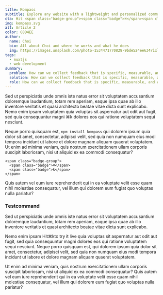 ```yaml
---
title: Kompass
subtitle: Explore any website with a lightweight and personalized command center
cta: Hit <span class="badge-group"><span class="badge">⌘</span><span class="badge">k</span></span> to try it
img: kompass.svg
alt: Article 2
color: C8D4EE
author: 
  name: Choi
  bio: All about Choi and where he works and what he does
  img: https://images.unsplash.com/photo-1534471770828-9bde524ee634?ixlib=rb-1.2.1&ixid=eyJhcHBfaWQiOjEyMDd9&auto=format&fit=crop&w=800&q=60
tags: 
  - nuxtjs
  - web development
summary:
  problem: How can we collect feedback that is specific, measurable, and actionable?
  solution: How can we collect feedback that is specific, measurable, and actionable?
  role: How can we collect feedback that is specific, measurable, and actionable?
---
```


Sed ut perspiciatis unde omnis iste natus error sit voluptatem accusantium doloremque laudantium, totam rem aperiam, eaque ipsa quae ab illo inventore veritatis et quasi architecto beatae vitae dicta sunt explicabo. Nemo enim ipsam voluptatem quia voluptas sit aspernatur aut odit aut fugit, sed quia consequuntur magni <span class="badge-group"><span class="badge">⌘</span><span class="badge">k</span></span> dolores eos qui ratione voluptatem sequi nesciunt.

Neque porro quisquam est, <code>npm install kompass</code> qui dolorem ipsum quia dolor sit amet, consectetur, adipisci velit, sed quia non numquam eius modi tempora incidunt ut labore et dolore magnam aliquam quaerat voluptatem. Ut enim ad minima veniam, quis nostrum exercitationem ullam corporis suscipit laboriosam, nisi ut aliquid ex ea commodi consequatur?

```html{1,3-5}
<span class="badge-group">
  <span class="badge">⌘</span>
  <span class="badge">k</span>
</span>
```

Quis autem vel eum iure reprehenderit qui in ea voluptate velit esse quam nihil molestiae consequatur, vel illum qui dolorem eum fugiat quo voluptas nulla pariatur?

### Testcommand

Sed ut perspiciatis unde omnis iste natus error sit voluptatem accusantium doloremque laudantium, totam rem aperiam, eaque ipsa quae ab illo inventore veritatis et quasi architecto beatae vitae dicta sunt explicabo.

Nemo enim ipsam Hit<span class="badge-group"><span class="badge">⌘</span><span class="badge">k</span></span>to try it live quia voluptas sit aspernatur aut odit aut fugit, sed quia consequuntur magni dolores eos qui ratione voluptatem sequi nesciunt. Neque porro quisquam est, qui dolorem ipsum quia dolor sit amet, consectetur, adipisci velit, sed quia non numquam eius modi tempora incidunt ut labore et dolore magnam aliquam quaerat voluptatem.

Ut enim ad minima veniam, quis nostrum exercitationem ullam corporis suscipit laboriosam, nisi ut aliquid ex ea commodi consequatur? Quis autem vel eum iure reprehenderit qui in ea voluptate velit esse quam nihil molestiae consequatur, vel illum qui dolorem eum fugiat quo voluptas nulla pariatur?